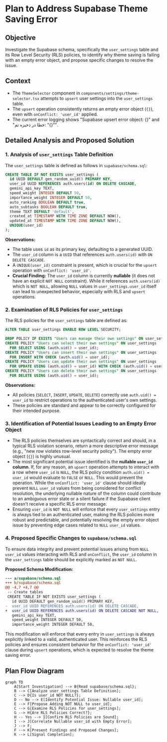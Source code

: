 # Plan to Address Supabase Theme Saving Error

## Objective
Investigate the Supabase schema, specifically the `user_settings` table and its Row Level Security (RLS) policies, to identify why theme saving is failing with an empty error object, and propose specific changes to resolve the issue.

## Context
- The `ThemeSelector` component in `components/settings/theme-selector.tsx` attempts to `upsert` user settings into the `user_settings` table.
- The `upsert` operation consistently returns an empty error object (`{}`), even with `onConflict: 'user_id'` applied.
- The current error logging shows "Supabase upsert error object: {}" and "خطا در ذخیره تم: "{}"".

## Detailed Analysis and Proposed Solution

### 1. Analysis of `user_settings` Table Definition

The `user_settings` table is defined as follows in `supabase/schema.sql`:

```sql
CREATE TABLE IF NOT EXISTS user_settings (
  id UUID DEFAULT gen_random_uuid() PRIMARY KEY,
  user_id UUID REFERENCES auth.users(id) ON DELETE CASCADE,
  gemini_api_key TEXT,
  speed_weight INTEGER DEFAULT 50,
  importance_weight INTEGER DEFAULT 50,
  auto_ranking BOOLEAN DEFAULT true,
  auto_subtasks BOOLEAN DEFAULT true,
  theme TEXT DEFAULT 'default',
  created_at TIMESTAMP WITH TIME ZONE DEFAULT NOW(),
  updated_at TIMESTAMP WITH TIME ZONE DEFAULT NOW(),
  UNIQUE(user_id)
);
```

**Observations:**
*   The table uses `id` as its primary key, defaulting to a generated UUID.
*   The `user_id` column is a `UUID` that references `auth.users(id)` with `ON DELETE CASCADE`.
*   A `UNIQUE(user_id)` constraint is present, which is crucial for the `upsert` operation with `onConflict: 'user_id'`.
*   **Crucial Finding:** The `user_id` column is currently **nullable** (it does not have an explicit `NOT NULL` constraint). While it references `auth.users(id)` which is `NOT NULL`, allowing `NULL` values in `user_settings.user_id` itself can lead to unexpected behavior, especially with RLS and `upsert` operations.

### 2. Examination of RLS Policies for `user_settings`

The RLS policies for the `user_settings` table are defined as:

```sql
ALTER TABLE user_settings ENABLE ROW LEVEL SECURITY;

DROP POLICY IF EXISTS "Users can manage their own settings" ON user_settings;
CREATE POLICY "Users can select their own settings" ON user_settings
  FOR SELECT USING (auth.uid() = user_id);
CREATE POLICY "Users can insert their own settings" ON user_settings
  FOR INSERT WITH CHECK (auth.uid() = user_id);
CREATE POLICY "Users can update their own settings" ON user_settings
  FOR UPDATE USING (auth.uid() = user_id) WITH CHECK (auth.uid() = user_id);
CREATE POLICY "Users can delete their own settings" ON user_settings
  FOR DELETE USING (auth.uid() = user_id);
```

**Observations:**
*   All policies (`SELECT`, `INSERT`, `UPDATE`, `DELETE`) correctly use `auth.uid() = user_id` to restrict operations to the authenticated user's own settings.
*   These policies are standard and appear to be correctly configured for their intended purpose.

### 3. Identification of Potential Issues Leading to an Empty Error Object

*   The RLS policies themselves are syntactically correct and should, in a typical RLS violation scenario, return a more descriptive error message (e.g., "new row violates row-level security policy"). The empty error object (`{}`) is highly unusual.
*   The most significant potential issue identified is the **nullable `user_id` column**. If, for any reason, an `upsert` operation attempts to interact with a row where `user_id` is `NULL`, the RLS policy condition `auth.uid() = user_id` would evaluate to `FALSE` or `NULL`. This would prevent the operation. While the `onConflict: 'user_id'` clause should ideally prevent `NULL` `user_id` values from being considered for conflict resolution, the underlying nullable nature of the column could contribute to an ambiguous error state or a silent failure if the Supabase client doesn't receive a specific RLS error message.
*   Ensuring `user_id` is `NOT NULL` will enforce that every `user_settings` entry is always tied to an authenticated user, making the RLS policies more robust and predictable, and potentially resolving the empty error object issue by preventing edge cases related to `NULL` `user_id` values.

### 4. Proposed Specific Changes to `supabase/schema.sql`

To ensure data integrity and prevent potential issues arising from `NULL` `user_id` values interacting with RLS and `onConflict`, the `user_id` column in the `user_settings` table should be explicitly marked as `NOT NULL`.

**Proposed Schema Modification:**

```diff
--- a/supabase/schema.sql
+++ b/supabase/schema.sql
@@ -4,7 +4,7 @@
 -- Create tables
 CREATE TABLE IF NOT EXISTS user_settings (
   id UUID DEFAULT gen_random_uuid() PRIMARY KEY,
-  user_id UUID REFERENCES auth.users(id) ON DELETE CASCADE,
+  user_id UUID REFERENCES auth.users(id) ON DELETE CASCADE NOT NULL,
   gemini_api_key TEXT,
   speed_weight INTEGER DEFAULT 50,
   importance_weight INTEGER DEFAULT 50,
```

This modification will enforce that every entry in `user_settings` is always explicitly linked to a valid, authenticated user. This reinforces the RLS policies and ensures consistent behavior for the `onConflict: 'user_id'` clause during `upsert` operations, which is expected to resolve the theme saving error.

## Plan Flow Diagram

```mermaid
graph TD
    A[Start Investigation] --> B{Read supabase/schema.sql};
    B --> C[Analyze user_settings Table Definition];
    C --> D{Is user_id NOT NULL?};
    D -- No --> E[Identify Potential Issue: Nullable user_id];
    E --> F[Propose Adding NOT NULL to user_id];
    C --> G[Examine RLS Policies for user_settings];
    G --> H{Are RLS Policies Correct?};
    H -- Yes --> I[Confirm RLS Policies are Sound];
    I --> J[Correlate Nullable user_id with Empty Error];
    J --> F;
    F --> K[Present Findings and Proposed Changes];
    K --> L[Signal Completion];